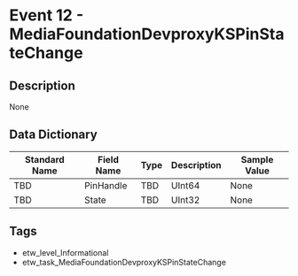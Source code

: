 # Event 12 - MediaFoundationDevproxyKSPinStateChange

## Description
None

## Data Dictionary
|Standard Name|Field Name|Type|Description|Sample Value|
|---|---|---|---|---|
|TBD|PinHandle|TBD|UInt64|None|None|
|TBD|State|TBD|UInt32|None|None|

## Tags
* etw_level_Informational
* etw_task_MediaFoundationDevproxyKSPinStateChange